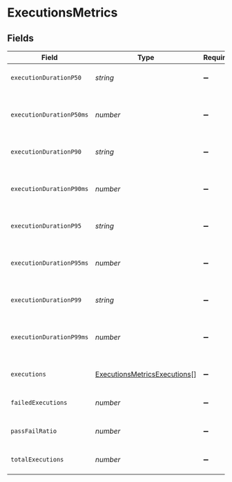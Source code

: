 # ExecutionsMetrics


## Fields

| Field                                                                               | Type                                                                                | Required                                                                            | Description                                                                         | Example                                                                             |
| ----------------------------------------------------------------------------------- | ----------------------------------------------------------------------------------- | ----------------------------------------------------------------------------------- | ----------------------------------------------------------------------------------- | ----------------------------------------------------------------------------------- |
| `executionDurationP50`                                                              | *string*                                                                            | :heavy_minus_sign:                                                                  | 50th percentile of all durations                                                    | 7m2.71s                                                                             |
| `executionDurationP50ms`                                                            | *number*                                                                            | :heavy_minus_sign:                                                                  | 50th percentile of all durations in milliseconds                                    | 422                                                                                 |
| `executionDurationP90`                                                              | *string*                                                                            | :heavy_minus_sign:                                                                  | 90th percentile of all durations                                                    | 7m2.71s                                                                             |
| `executionDurationP90ms`                                                            | *number*                                                                            | :heavy_minus_sign:                                                                  | 90th percentile of all durations in milliseconds                                    | 422                                                                                 |
| `executionDurationP95`                                                              | *string*                                                                            | :heavy_minus_sign:                                                                  | 95th percentile of all durations                                                    | 7m2.71s                                                                             |
| `executionDurationP95ms`                                                            | *number*                                                                            | :heavy_minus_sign:                                                                  | 95th percentile of all durations in milliseconds                                    | 422                                                                                 |
| `executionDurationP99`                                                              | *string*                                                                            | :heavy_minus_sign:                                                                  | 99th percentile of all durations                                                    | 7m2.71s                                                                             |
| `executionDurationP99ms`                                                            | *number*                                                                            | :heavy_minus_sign:                                                                  | 99th percentile of all durations in milliseconds                                    | 422                                                                                 |
| `executions`                                                                        | [ExecutionsMetricsExecutions](../../models/shared/executionsmetricsexecutions.md)[] | :heavy_minus_sign:                                                                  | List of test/testsuite executions                                                   |                                                                                     |
| `failedExecutions`                                                                  | *number*                                                                            | :heavy_minus_sign:                                                                  | failed executions number                                                            | 1                                                                                   |
| `passFailRatio`                                                                     | *number*                                                                            | :heavy_minus_sign:                                                                  | Percentage pass to fail ratio                                                       | 50                                                                                  |
| `totalExecutions`                                                                   | *number*                                                                            | :heavy_minus_sign:                                                                  | total executions number                                                             | 2                                                                                   |